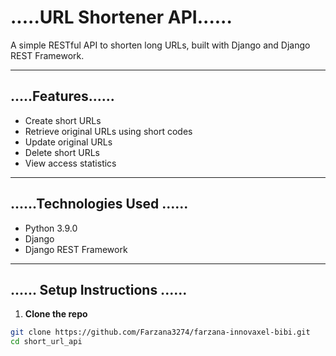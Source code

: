# .....URL Shortener API......

A simple RESTful API to shorten long URLs, built with Django and Django REST Framework.

---

## .....Features......

- Create short URLs
- Retrieve original URLs using short codes
- Update original URLs
- Delete short URLs
- View access statistics 

---

## ......Technologies Used ......

- Python 3.9.0
- Django
- Django REST Framework

---

## ...... Setup Instructions ......

1. **Clone the repo**
```bash
git clone https://github.com/Farzana3274/farzana-innovaxel-bibi.git
cd short_url_api
